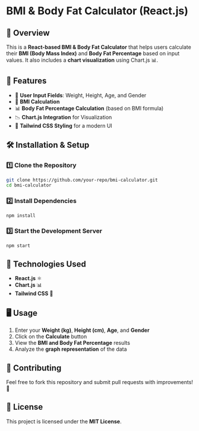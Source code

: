 # BMI & Body Fat Calculator (React.js)

## 🚀 Overview
This is a **React-based BMI & Body Fat Calculator** that helps users calculate their **BMI (Body Mass Index)** and **Body Fat Percentage** based on input values. It also includes a **chart visualization** using Chart.js 📊.

## 🎯 Features
- 📌 **User Input Fields**: Weight, Height, Age, and Gender
- 🧮 **BMI Calculation**
- 📊 **Body Fat Percentage Calculation** (based on BMI formula)
- 📉 **Chart.js Integration** for Visualization
- 🎨 **Tailwind CSS Styling** for a modern UI

## 🛠️ Installation & Setup
### 1️⃣ Clone the Repository
```bash
git clone https://github.com/your-repo/bmi-calculator.git
cd bmi-calculator
```
### 2️⃣ Install Dependencies
```bash
npm install
```
### 3️⃣ Start the Development Server
```bash
npm start
```

## 📌 Technologies Used
- **React.js** ⚛️
- **Chart.js** 📊
- **Tailwind CSS** 🎨

## 🖥️ Usage
1. Enter your **Weight (kg)**, **Height (cm)**, **Age**, and **Gender**
2. Click on the **Calculate** button
3. View the **BMI and Body Fat Percentage** results
4. Analyze the **graph representation** of the data

## 🤝 Contributing
Feel free to fork this repository and submit pull requests with improvements! 🚀

## 📜 License
This project is licensed under the **MIT License**.

